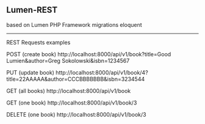 ## Lumen-REST
based on Lumen PHP Framework
migrations
eloquent

---------------------------------------
REST Requests examples

POST (create book)
http://localhost:8000/api/v1/book?title=Good Lumien&author=Greg Sokolowski&isbn=1234567

PUT (update book)
http://localhost:8000/api/v1/book/4?title=22AAAAA&author=CCCBBBBBBB&isbn=3234544

GET (all books)
http://localhost:8000/api/v1/book

GET (one book)
http://localhost:8000/api/v1/book/3

DELETE (one book)
http://localhost:8000/api/v1/book/3